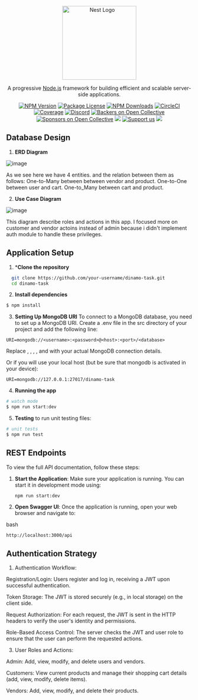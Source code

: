 <p align="center">
  <a href="http://nestjs.com/" target="blank"><img src="https://nestjs.com/img/logo-small.svg" width="200" alt="Nest Logo" /></a>
</p>

[circleci-image]: https://img.shields.io/circleci/build/github/nestjs/nest/master?token=abc123def456
[circleci-url]: https://circleci.com/gh/nestjs/nest

  <p align="center">A progressive <a href="http://nodejs.org" target="_blank">Node.js</a> framework for building efficient and scalable server-side applications.</p>
    <p align="center">
<a href="https://www.npmjs.com/~nestjscore" target="_blank"><img src="https://img.shields.io/npm/v/@nestjs/core.svg" alt="NPM Version" /></a>
<a href="https://www.npmjs.com/~nestjscore" target="_blank"><img src="https://img.shields.io/npm/l/@nestjs/core.svg" alt="Package License" /></a>
<a href="https://www.npmjs.com/~nestjscore" target="_blank"><img src="https://img.shields.io/npm/dm/@nestjs/common.svg" alt="NPM Downloads" /></a>
<a href="https://circleci.com/gh/nestjs/nest" target="_blank"><img src="https://img.shields.io/circleci/build/github/nestjs/nest/master" alt="CircleCI" /></a>
<a href="https://coveralls.io/github/nestjs/nest?branch=master" target="_blank"><img src="https://coveralls.io/repos/github/nestjs/nest/badge.svg?branch=master#9" alt="Coverage" /></a>
<a href="https://discord.gg/G7Qnnhy" target="_blank"><img src="https://img.shields.io/badge/discord-online-brightgreen.svg" alt="Discord"/></a>
<a href="https://opencollective.com/nest#backer" target="_blank"><img src="https://opencollective.com/nest/backers/badge.svg" alt="Backers on Open Collective" /></a>
<a href="https://opencollective.com/nest#sponsor" target="_blank"><img src="https://opencollective.com/nest/sponsors/badge.svg" alt="Sponsors on Open Collective" /></a>
  <a href="https://paypal.me/kamilmysliwiec" target="_blank"><img src="https://img.shields.io/badge/Donate-PayPal-ff3f59.svg"/></a>
    <a href="https://opencollective.com/nest#sponsor"  target="_blank"><img src="https://img.shields.io/badge/Support%20us-Open%20Collective-41B883.svg" alt="Support us"></a>
  <a href="https://twitter.com/nestframework" target="_blank"><img src="https://img.shields.io/twitter/follow/nestframework.svg?style=social&label=Follow"></a>
</p>
  <!--[![Backers on Open Collective](https://opencollective.com/nest/backers/badge.svg)](https://opencollective.com/nest#backer)
  [![Sponsors on Open Collective](https://opencollective.com/nest/sponsors/badge.svg)](https://opencollective.com/nest#sponsor)-->
  
## Database Design

1. **ERD Diagram**


![image](https://github.com/user-attachments/assets/0cb70435-9ee9-472f-b9ef-30b3cd158b03)

As we see here we have 4 entities. and the relation between them as follows:
One-to-Many between between vendor and product.
One-to-One between user and cart.
One-to_Many between cart and product.

2. **Use Case Diagram**

![image](https://github.com/user-attachments/assets/172f366a-bc65-4171-939c-c6bfb19fe969)

This diagram describe roles and actions in this app. I focused more on customer and vendor actoins instead of admin
because i didn't implement auth module to handle these privileges.



## Application Setup

1. ***Clone the repository**
 ```bash
   git clone https://github.com/your-username/dinamo-task.git
   cd dinamo-task
 ```
2. **Install dependencies**
```bash
$ npm install
```
3. **Setting Up MongoDB URI**
To connect to a MongoDB database, you need to set up a MongoDB URI. Create a .env file in the src directory of your project and add the following line:
```
URI=mongodb://<username>:<password>@<host>:<port>/<database>
```
Replace <username>, <password>, <host>, <port>, and <database> with your actual MongoDB connection details. 

Or if you will use your local host (but be sure that mongodb is activated in your device):
```
URI=mongodb://127.0.0.1:27017/dinamo-task
```
4. **Running the app**
```bash
# watch mode
$ npm run start:dev
```
5. **Testing**
to run unit testing files:
```bash
# unit tests
$ npm run test
```

## REST Endpoints
To view the full API documentation, follow these steps:

1. **Start the Application**:
   Make sure your application is running. You can start it in development mode using:
   ```bash
   npm run start:dev
   ```

2. **Open Swagger UI**:
 Once the application is running, open your web browser and navigate to:

bash
```
http://localhost:3000/api
```

## Authentication Strategy

1. Authentication Workflow:
   
Registration/Login: Users register and log in, receiving a JWT upon successful authentication.

Token Storage: The JWT is stored securely (e.g., in local storage) on the client side.

Request Authorization: For each request, the JWT is sent in the HTTP headers to verify the user's identity and permissions.

Role-Based Access Control: The server checks the JWT and user role to ensure that the user can perform the requested actions.

3. User Roles and Actions:
   
Admin: Add, view, modify, and delete users and vendors.

Customers: View current products and manage their shopping cart details (add, view, modify, delete items).

Vendors: Add, view, modify, and delete their products.
